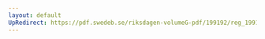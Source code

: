 ```yaml
---
layout: default
UpRedirect: https://pdf.swedeb.se/riksdagen-volumeG-pdf/199192/reg_199192/reg_199192_0729.pdf
---
```

